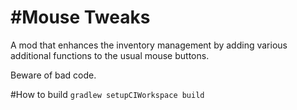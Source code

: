 #Mouse Tweaks
=================
A mod that enhances the inventory management by adding various additional functions to the usual mouse buttons.

Beware of bad code.

#How to build
`gradlew setupCIWorkspace build`